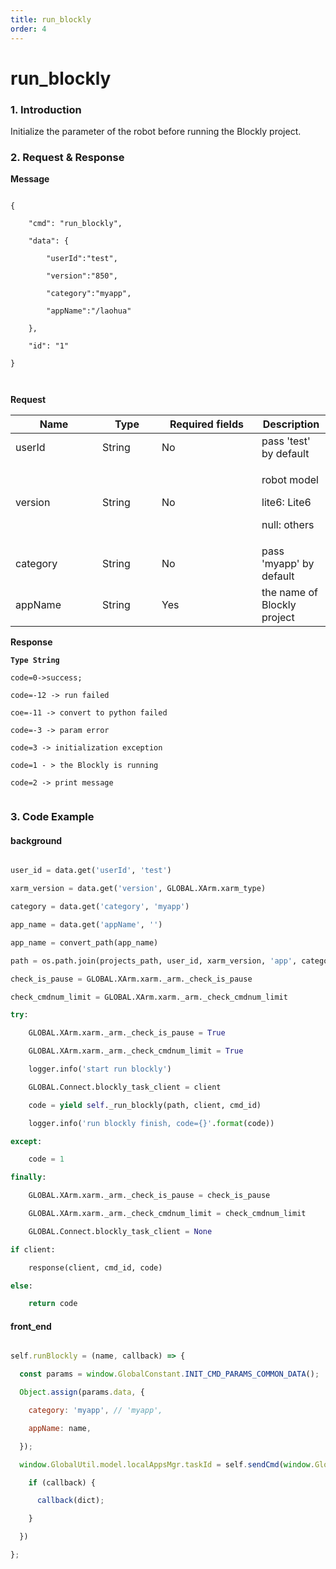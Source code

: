 ```yaml
---
title: run_blockly
order: 4
---
```

# run_blockly



### 1. Introduction



Initialize the parameter of the robot before running the Blockly project.



### 2. Request & Response



**Message**

```

{

    "cmd": "run_blockly",

    "data": {

        "userId":"test",

        "version":"850",

        "category":"myapp",

        "appName":"/laohua"

    },

    "id": "1"

}



```

**Request**



<table data-full-width="true"><thead><tr><th width="123">Name</th><th width="79">Type</th><th width="144">Required fields</th><th>Description</th></tr></thead><tbody><tr><td>userId</td><td>String</td><td>No</td><td>pass 'test' by default</td></tr><tr><td>version</td><td>String</td><td>No</td><td><p>robot model</p><p>lite6: Lite6</p><p>null: others</p></td></tr><tr><td>category</td><td>String</td><td>No</td><td>pass 'myapp' by default</td></tr><tr><td>appName</td><td>String</td><td>Yes</td><td>the name of Blockly project</td></tr></tbody></table>



**Response**



<pre><code><strong>Type String

</strong>code=0->success;

code=-12 -> run failed

coe=-11 -> convert to python failed

code=-3 -> param error

code=3 -> initialization exception

code=1 - > the Blockly is running

code=2 -> print message

</code></pre>





### 3. Code Example



#### background



```python

user_id = data.get('userId', 'test')

xarm_version = data.get('version', GLOBAL.XArm.xarm_type)

category = data.get('category', 'myapp')

app_name = data.get('appName', '')

app_name = convert_path(app_name)

path = os.path.join(projects_path, user_id, xarm_version, 'app', category, app_name)

check_is_pause = GLOBAL.XArm.xarm._arm._check_is_pause

check_cmdnum_limit = GLOBAL.XArm.xarm._arm._check_cmdnum_limit

try:

    GLOBAL.XArm.xarm._arm._check_is_pause = True

    GLOBAL.XArm.xarm._arm._check_cmdnum_limit = True

    logger.info('start run blockly')

    GLOBAL.Connect.blockly_task_client = client

    code = yield self._run_blockly(path, client, cmd_id)

    logger.info('run blockly finish, code={}'.format(code))

except:

    code = 1

finally:

    GLOBAL.XArm.xarm._arm._check_is_pause = check_is_pause

    GLOBAL.XArm.xarm._arm._check_cmdnum_limit = check_cmdnum_limit

    GLOBAL.Connect.blockly_task_client = None

if client:

    response(client, cmd_id, code)

else:

    return code

```



#### front\_end



```javascript

self.runBlockly = (name, callback) => {

  const params = window.GlobalConstant.INIT_CMD_PARAMS_COMMON_DATA();

  Object.assign(params.data, {

    category: 'myapp', // 'myapp',

    appName: name,

  });

  window.GlobalUtil.model.localAppsMgr.taskId = self.sendCmd(window.GlobalConstant.RUN_BLOCKLY, params, (dict) => {

    if (callback) {

      callback(dict);

    }

  })

};

```
